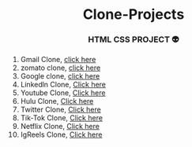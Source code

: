 
 

<div align="center">
  <h1>Clone-Projects </h1>
  <H3>HTML CSS PROJECT 👽</H3>
 </div>
  

1) Gmail Clone, [click here](https://coruscating-torte-e62f30.netlify.app/)
2) zomato clone, [click here](https://beautiful-kataifi-87e921.netlify.app/)
3) Google clone, [click here](https://famous-gingersnap-eeb169.netlify.app)
4) Linkedln Clone, [Click here](https://glittering-cendol-b19092.netlify.app)
5) Youtube Clone, [Click here](https://playful-dieffenbachia-db3392.netlify.app)
6) Hulu Clone, [Click here](https://tinyede.netlify.app)
7) Twitter Clone, [Click here](https://peaceful-shortbread-4ed00b.netlify.app/)
8) Tik-Tok Clone, [Click here](https://profound-haupia-f5a704.netlify.app)
9) Netflix Clone,  [Click here](https://sparkling-pudding-7f5986.netlify.app/)
10) IgReels Clone, [Click here](https://voluble-puffpuff-d7c188.netlify.app/)
